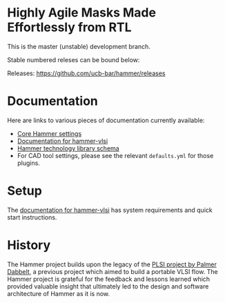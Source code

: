 Highly Agile Masks Made Effortlessly from RTL 
=============================================

This is the master (unstable) development branch.

Stable numbered releses can be bound below:

Releases: https://github.com/ucb-bar/hammer/releases

Documentation
=============
Here are links to various pieces of documentation currently available:

* [Core Hammer settings](src/hammer-vlsi/defaults.yml)
* [Documentation for hammer-vlsi](src/hammer-vlsi/README.md)
* [Hammer technology library schema](src/hammer-tech/schema.json)
* For CAD tool settings, please see the relevant `defaults.yml` for those plugins.

Setup
=====

The [documentation for hammer-vlsi](src/hammer-vlsi/README.md) has system requirements and quick start instructions.

History
=======

The Hammer project builds upon the legacy of the [PLSI project by Palmer Dabbelt](https://www2.eecs.berkeley.edu/Pubs/TechRpts/2017/EECS-2017-77.html), a previous project which aimed to build a portable VLSI flow. The Hammer project is grateful for the feedback and lessons learned which provided valuable insight that ultimately led to the design and software architecture of Hammer as it is now.
